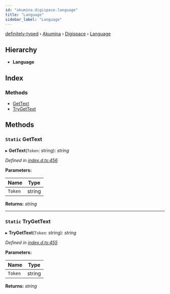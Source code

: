 ```yaml
---
id: "akumina.digispace.language"
title: "Language"
sidebar_label: "Language"
---
```


[definitely-typed](../index.md) › [Akumina](../modules/akumina.md) › [Digispace](../modules/akumina.digispace.md) › [Language](akumina.digispace.language.md)

## Hierarchy

* **Language**

## Index

### Methods

* [GetText](akumina.digispace.language.md#static-gettext)
* [TryGetText](akumina.digispace.language.md#static-trygettext)

## Methods

### `Static` GetText

▸ **GetText**(`Token`: string): *string*

*Defined in [index.d.ts:456](https://github.com/DefinitelyTyped/DefinitelyTyped/blob/0b97a539e8/types/akumina-core/index.d.ts#L456)*

**Parameters:**

Name | Type |
------ | ------ |
`Token` | string |

**Returns:** *string*

___

### `Static` TryGetText

▸ **TryGetText**(`Token`: string): *string*

*Defined in [index.d.ts:455](https://github.com/DefinitelyTyped/DefinitelyTyped/blob/0b97a539e8/types/akumina-core/index.d.ts#L455)*

**Parameters:**

Name | Type |
------ | ------ |
`Token` | string |

**Returns:** *string*
